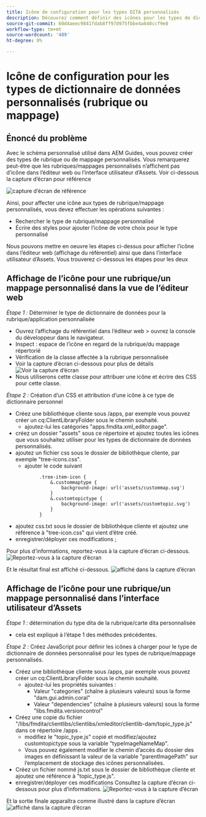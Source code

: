 ```yaml
---
title: Icône de configuration pour les types DITA personnalisés
description: Découvrez comment définir des icônes pour les types de dictionnaire personnalisés afin d’afficher leur icône sur différentes interfaces utilisateur dans AEM
source-git-commit: 60d4aeec9841fdab8ff97d975fbbe4a640ccf9e8
workflow-type: tm+mt
source-wordcount: '489'
ht-degree: 0%

---
```


# Icône de configuration pour les types de dictionnaire de données personnalisés (rubrique ou mappage)


## Énoncé du problème

Avec le schéma personnalisé utilisé dans AEM Guides, vous pouvez créer des types de rubrique ou de mappage personnalisés. Vous remarquerez peut-être que les rubriques/mappages personnalisés n’affichent pas d’icône dans l’éditeur web ou l’interface utilisateur d’Assets. Voir ci-dessous la capture d’écran pour référence

![capture d’écran de référence](../assets/authoring/custom-ditatype-icon-notshown.png)


Ainsi, pour affecter une icône aux types de rubrique/mappage personnalisés, vous devez effectuer les opérations suivantes :
- Rechercher le type de rubrique/mappage personnalisé
- Écrire des styles pour ajouter l’icône de votre choix pour le type personnalisé


Nous pouvons mettre en oeuvre les étapes ci-dessus pour afficher l’icône dans l’éditeur web (affichage du référentiel) ainsi que dans l’interface utilisateur d’Assets. Vous trouverez ci-dessous les étapes pour les deux


## Affichage de l’icône pour une rubrique/un mappage personnalisé dans la vue de l’éditeur web

_Étape 1 :_ Déterminer le type de dictionnaire de données pour la rubrique/application personnalisée
- Ouvrez l’affichage du référentiel dans l’éditeur web > ouvrez la console du développeur dans le navigateur.
- Inspect : espace de l’icône en regard de la rubrique/du mappage répertorié
- Vérification de la classe affectée à la rubrique personnalisée
- Voir la capture d’écran ci-dessous pour plus de détails ![Voir la capture d’écran](../assets/authoring/custom-ditatype-icon-knowditatype.png)
- Nous utiliserons cette classe pour attribuer une icône et écrire des CSS pour cette classe.

_Étape 2 :_ Création d’un CSS et attribution d’une icône à ce type de dictionnaire personnel
- Créez une bibliothèque cliente sous /apps, par exemple vous pouvez créer un cq:ClientLibraryFolder sous le chemin souhaité.
   - ajoutez-lui les catégories &quot;apps.fmdita.xml_editor.page&quot;.
- créez un dossier &quot;assets&quot; sous ce répertoire et ajoutez toutes les icônes que vous souhaitez utiliser pour les types de dictionnaire de données personnalisés.
- ajoutez un fichier css sous le dossier de bibliothèque cliente, par exemple &quot;tree-icons.css&quot;.
   - ajouter le code suivant

```
            .tree-item-icon {
                &.custommaptype {
                    background-image: url('assets/custommap.svg')
                }
                &.customtopictype {
                    background-image: url('assets/customtopic.svg')
                }
            }
```

- ajoutez css.txt sous le dossier de bibliothèque cliente et ajoutez une référence à &quot;tree-icon.css&quot; qui vient d’être créé.
- enregistrer/déployer ces modifications ;

Pour plus d’informations, reportez-vous à la capture d’écran ci-dessous.
![Reportez-vous à la capture d’écran](../assets/authoring/custom-ditatype-icon-define-webeditor-styles.png)

Et le résultat final est affiché ci-dessous.
![affiché dans la capture d’écran](../assets/authoring/custom-ditatype-icon-webeditor-showstyles.png)


## Affichage de l’icône pour une rubrique/un mappage personnalisé dans l’interface utilisateur d’Assets

_Étape 1 :_ détermination du type dita de la rubrique/carte dita personnalisée
- cela est expliqué à l’étape 1 des méthodes précédentes.

_Étape 2 :_ Créez JavaScript pour définir les icônes à charger pour le type de dictionnaire de données personnalisé pour les types de rubrique/mappage personnalisés.
- Créez une bibliothèque cliente sous /apps, par exemple vous pouvez créer un cq:ClientLibraryFolder sous le chemin souhaité.
   - ajoutez-lui les propriétés suivantes :
      - Valeur &quot;categories&quot; (chaîne à plusieurs valeurs) sous la forme &quot;dam.gui.admin.coral&quot;
      - Valeur &quot;dependencies&quot; (chaîne à plusieurs valeurs) sous la forme &quot;libs.fmdita.versioncontrol&quot;
- Créez une copie du fichier &quot;/libs/fmdita/clientlibs/clientlibs/xmleditor/clientlib-dam/topic_type.js&quot; dans ce répertoire /apps .
   - modifiez le &quot;topic_type.js&quot; copié et modifiez/ajoutez customtopictype sous la variable &quot;typeImageNameMap&quot;.
   - Vous pouvez également modifier le chemin d’accès du dossier des images en définissant la valeur de la variable &quot;parentImagePath&quot; sur l’emplacement de stockage des icônes personnalisées.
- Créez un fichier nommé js.txt sous le dossier de bibliothèque cliente et ajoutez une référence à &quot;topic_type.js&quot;.
- enregistrer/déployer ces modifications Consultez la capture d’écran ci-dessous pour plus d’informations.
  ![Reportez-vous à la capture d’écran](../assets/authoring/custom-ditatype-icon-define-assetsui-styles.png)

Et la sortie finale apparaîtra comme illustré dans la capture d’écran ![affiché dans la capture d’écran](../assets/authoring/custom-ditatype-icon-assetsui-showstyles.png)